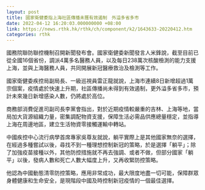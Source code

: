 ```yaml
---
layout: post
title: 國家衛健委指上海社區傳播未獲有效遏制　外溢多省多市
date: 2022-04-12 16:20:03.000000000 +08:00
link: https://news.rthk.hk/rthk/ch/component/k2/1643633-20220412.htm
categories: rthk
---
```


國務院聯防聯控機制召開新聞發布會。國家衛健委新聞發言人米鋒說，截至目前已從全國16個省份，調派4萬多名醫務人員，以及每日238萬次核酸檢測的能力支援上海，並與上海醫務人員，共同開展新冠醫療救治及檢測等工作。

國家衛健委疾控局副局長、一級巡視員雷正龍就說，上海市連續8日新增超過1萬宗個案，疫情處於快速上升期，社區傳播尚未得到有效遏制，更外溢多省多市，預計未來幾日新增感染人數，仍將處於高位。

商務部消費促進司副司長李黨會指出，對於近期疫情較嚴重的吉林、上海等地，當局加大貨源組織力量，密集調配物資支援，保障生活必需品供應總量穩定，並指導上海在周邊地區，建立生活物資零接觸運輸中轉站。

中國疾控中心流行病學首席專家吳尊友就說，躺平實際上是其他國家無奈的選擇，在經過多種嘗試以後，尋找不到一種理想控制新冠的策略，於是選擇「躺平」；除了加強疫苗接種以外，其他防控措施就不再去強調、或者不做，但部分國家「躺平」以後，發病人數和死亡人數大幅度上升，又再收緊防控策略。

他認為中國動態清零防控策略，應用非常成功，最大限度地盡一切可能，保障群眾身體健康和生命安全，是現階段中國及時控制新冠疫情的一個最佳選擇。

